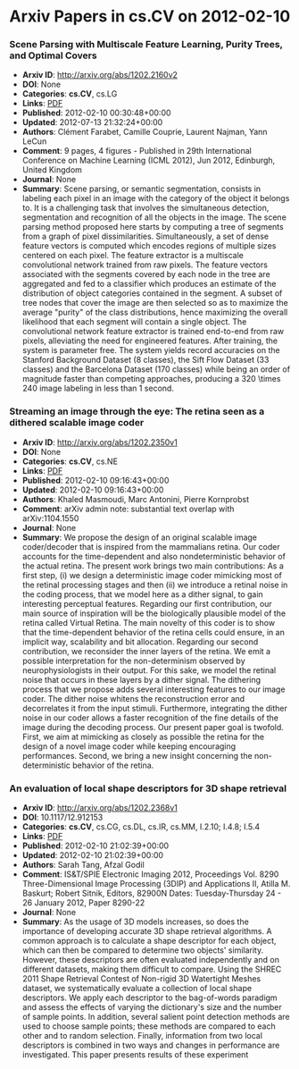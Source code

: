 # Arxiv Papers in cs.CV on 2012-02-10
### Scene Parsing with Multiscale Feature Learning, Purity Trees, and Optimal Covers
- **Arxiv ID**: http://arxiv.org/abs/1202.2160v2
- **DOI**: None
- **Categories**: **cs.CV**, cs.LG
- **Links**: [PDF](http://arxiv.org/pdf/1202.2160v2)
- **Published**: 2012-02-10 00:30:48+00:00
- **Updated**: 2012-07-13 21:32:24+00:00
- **Authors**: Clément Farabet, Camille Couprie, Laurent Najman, Yann LeCun
- **Comment**: 9 pages, 4 figures - Published in 29th International Conference on
  Machine Learning (ICML 2012), Jun 2012, Edinburgh, United Kingdom
- **Journal**: None
- **Summary**: Scene parsing, or semantic segmentation, consists in labeling each pixel in an image with the category of the object it belongs to. It is a challenging task that involves the simultaneous detection, segmentation and recognition of all the objects in the image.   The scene parsing method proposed here starts by computing a tree of segments from a graph of pixel dissimilarities. Simultaneously, a set of dense feature vectors is computed which encodes regions of multiple sizes centered on each pixel. The feature extractor is a multiscale convolutional network trained from raw pixels. The feature vectors associated with the segments covered by each node in the tree are aggregated and fed to a classifier which produces an estimate of the distribution of object categories contained in the segment. A subset of tree nodes that cover the image are then selected so as to maximize the average "purity" of the class distributions, hence maximizing the overall likelihood that each segment will contain a single object. The convolutional network feature extractor is trained end-to-end from raw pixels, alleviating the need for engineered features. After training, the system is parameter free.   The system yields record accuracies on the Stanford Background Dataset (8 classes), the Sift Flow Dataset (33 classes) and the Barcelona Dataset (170 classes) while being an order of magnitude faster than competing approaches, producing a 320 \times 240 image labeling in less than 1 second.



### Streaming an image through the eye: The retina seen as a dithered scalable image coder
- **Arxiv ID**: http://arxiv.org/abs/1202.2350v1
- **DOI**: None
- **Categories**: **cs.CV**, cs.NE
- **Links**: [PDF](http://arxiv.org/pdf/1202.2350v1)
- **Published**: 2012-02-10 09:16:43+00:00
- **Updated**: 2012-02-10 09:16:43+00:00
- **Authors**: Khaled Masmoudi, Marc Antonini, Pierre Kornprobst
- **Comment**: arXiv admin note: substantial text overlap with arXiv:1104.1550
- **Journal**: None
- **Summary**: We propose the design of an original scalable image coder/decoder that is inspired from the mammalians retina. Our coder accounts for the time-dependent and also nondeterministic behavior of the actual retina. The present work brings two main contributions: As a first step, (i) we design a deterministic image coder mimicking most of the retinal processing stages and then (ii) we introduce a retinal noise in the coding process, that we model here as a dither signal, to gain interesting perceptual features. Regarding our first contribution, our main source of inspiration will be the biologically plausible model of the retina called Virtual Retina. The main novelty of this coder is to show that the time-dependent behavior of the retina cells could ensure, in an implicit way, scalability and bit allocation. Regarding our second contribution, we reconsider the inner layers of the retina. We emit a possible interpretation for the non-determinism observed by neurophysiologists in their output. For this sake, we model the retinal noise that occurs in these layers by a dither signal. The dithering process that we propose adds several interesting features to our image coder. The dither noise whitens the reconstruction error and decorrelates it from the input stimuli. Furthermore, integrating the dither noise in our coder allows a faster recognition of the fine details of the image during the decoding process. Our present paper goal is twofold. First, we aim at mimicking as closely as possible the retina for the design of a novel image coder while keeping encouraging performances. Second, we bring a new insight concerning the non-deterministic behavior of the retina.



### An evaluation of local shape descriptors for 3D shape retrieval
- **Arxiv ID**: http://arxiv.org/abs/1202.2368v1
- **DOI**: 10.1117/12.912153
- **Categories**: **cs.CV**, cs.CG, cs.DL, cs.IR, cs.MM, I.2.10; I.4.8; I.5.4
- **Links**: [PDF](http://arxiv.org/pdf/1202.2368v1)
- **Published**: 2012-02-10 21:02:39+00:00
- **Updated**: 2012-02-10 21:02:39+00:00
- **Authors**: Sarah Tang, Afzal Godil
- **Comment**: IS&T/SPIE Electronic Imaging 2012, Proceedings Vol. 8290
  Three-Dimensional Image Processing (3DIP) and Applications II, Atilla M.
  Baskurt; Robert Sitnik, Editors, 82900N Dates: Tuesday-Thursday 24 - 26
  January 2012, Paper 8290-22
- **Journal**: None
- **Summary**: As the usage of 3D models increases, so does the importance of developing accurate 3D shape retrieval algorithms. A common approach is to calculate a shape descriptor for each object, which can then be compared to determine two objects' similarity. However, these descriptors are often evaluated independently and on different datasets, making them difficult to compare. Using the SHREC 2011 Shape Retrieval Contest of Non-rigid 3D Watertight Meshes dataset, we systematically evaluate a collection of local shape descriptors. We apply each descriptor to the bag-of-words paradigm and assess the effects of varying the dictionary's size and the number of sample points. In addition, several salient point detection methods are used to choose sample points; these methods are compared to each other and to random selection. Finally, information from two local descriptors is combined in two ways and changes in performance are investigated. This paper presents results of these experiment



